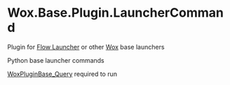 # Wox.Base.Plugin.LauncherCommand

Plugin for [Flow Launcher](https://github.com/Flow-Launcher/Flow.Launcher) or other [Wox](https://github.com/Wox-launcher/Wox) base launchers

Python base launcher commands

[WoxPluginBase_Query](https://github.com/WayneFerdon/WoxPluginBase_Query) required  to run
